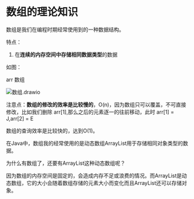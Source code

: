 # 数组的理论知识



数组是我们在编程时期经常使用到的一种数据结构。

特点：

1. 在**连续的内存空间中存储相同数据类型**的数据



如图：

arr 数组

![数组.drawio](C:/Users/%E9%82%B1%E6%9D%83%E8%BE%89/Pictures/%E6%8A%80%E6%9C%AF%E6%96%87/%E6%95%B0%E7%BB%84.drawio.png)





注意点：**数组的修改的效率是比较慢的**，O(n)，因为数组只可以覆盖，不可直接修改，比如我们删除 arr[1],那么之后的元素逐一的往前移动，此时 arr[1] = J,arr[2] = E

数组的查询效率是比较快的，达到O(1)。



在Java中，数组我的经常使用的是动态数组ArrayList用于存储相同对象类型的数据。



为什么有数组了，还要有ArrayList这种动态数组呢？



因为数组的内存空间是固定的，会造成内存不足或浪费的情况。而ArrayList是动态数组，它的大小会随着数组存储的元素大小而变化而且ArrayList还可以存储对象。

